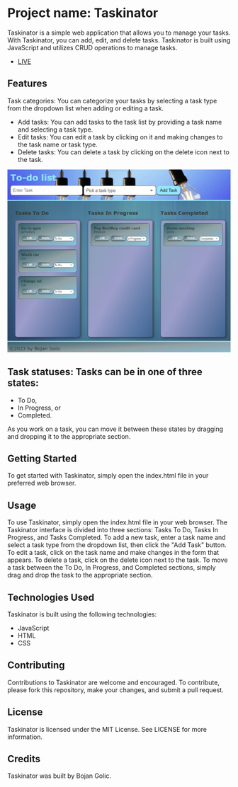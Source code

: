 # Project name: Taskinator
Taskinator is a simple web application that allows you to manage your tasks. With Taskinator, you can add, edit, and delete tasks. Taskinator is built using JavaScript and utilizes CRUD operations to manage tasks.

- [LIVE](https://bokigolic.github.io/taskinator/)

## Features
Task categories: You can categorize your tasks by selecting a task type from the dropdown list when adding or editing a task.
- Add tasks: You can add tasks to the task list by providing a task name and selecting a task type.
- Edit tasks: You can edit a task by clicking on it and making changes to the task name or task type.
- Delete tasks: You can delete a task by clicking on the delete icon next to the task.

![Taskinator](https://github.com/bokigolic/taskinator/blob/main/assets/images/Screenshot.png)

## Task statuses: Tasks can be in one of three states: 
- To Do, 
- In Progress, or 
- Completed. 

As you work on a task, you can move it between these states by dragging and dropping it to the appropriate section.

## Getting Started
To get started with Taskinator, simply open the index.html file in your preferred web browser.

## Usage
To use Taskinator, simply open the index.html file in your web browser. The Taskinator interface is divided into three sections: Tasks To Do, Tasks In Progress, and Tasks Completed. To add a new task, enter a task name and select a task type from the dropdown list, then click the "Add Task" button. To edit a task, click on the task name and make changes in the form that appears. To delete a task, click on the delete icon next to the task. To move a task between the To Do, In Progress, and Completed sections, simply drag and drop the task to the appropriate section.

## Technologies Used
Taskinator is built using the following technologies:

- JavaScript
- HTML
- CSS

## Contributing
Contributions to Taskinator are welcome and encouraged. To contribute, please fork this repository, make your changes, and submit a pull request.

## License
Taskinator is licensed under the MIT License. See LICENSE for more information.

## Credits
Taskinator was built by Bojan Golic.
